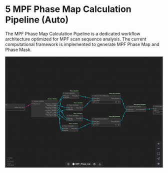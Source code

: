 # 5 MPF Phase Map Calculation Pipeline (Auto)

The MPF Phase Map Calculation Pipeline is a dedicated workflow architecture optimized for MPF scan sequence analysis. The current computational framework is implemented to generate MPF Phase Map and Phase Mask.

![Image](img/image_43.png)

